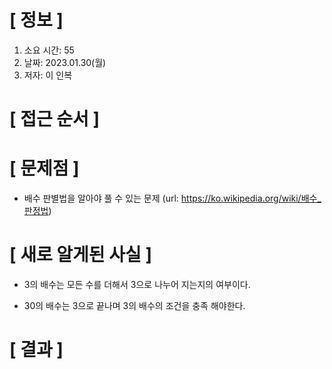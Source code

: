 # **[ 정보 ]**
1. 소요 시간: 55 
2. 날짜: 2023.01.30(월)
3. 저자: 이 인복

# **[ 접근 순서 ]**

# **[ 문제점 ]**
- 배수 판별법을 알아야 풀 수 있는 문제
  (url: https://ko.wikipedia.org/wiki/배수_판정법)

# **[ 새로 알게된 사실 ]**
- 3의 배수는 모든 수를 더해서 3으로 나누어 지는지의 여부이다.

- 30의 배수는 3으로 끝나며 3의 배수의 조건을 충족 해야한다.

# **[ 결과 ]**
